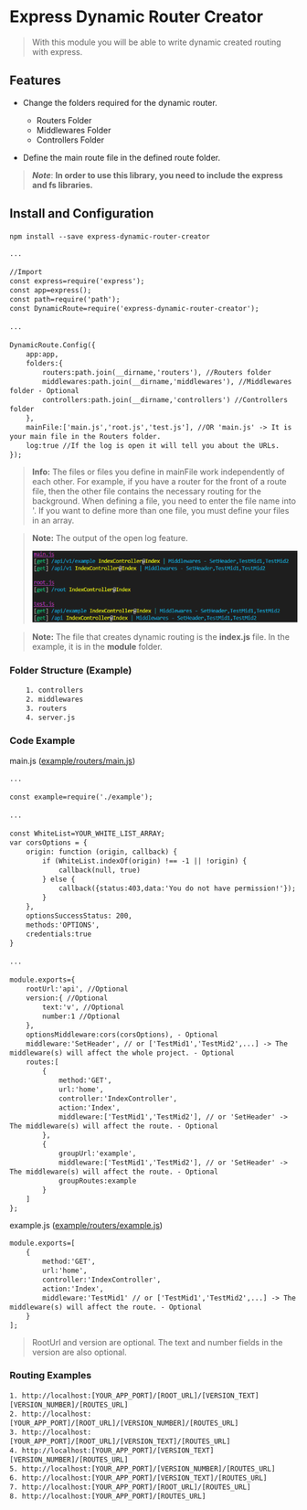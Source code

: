 # **Express Dynamic Router Creator**
> With this module you will be able to write dynamic created routing with express.


## **Features**

- Change the folders required for the dynamic router.
    - Routers Folder
    - Middlewares Folder
    - Controllers Folder
    
- Define the main route file in the defined route folder.

> ***Note***: **In order to use this library, you need to include the express and fs libraries.**

## **Install and Configuration**

   `npm install --save express-dynamic-router-creator`

    ...
    
    //Import
    const express=require('express');
    const app=express();
    const path=require('path');
    const DynamicRoute=require('express-dynamic-router-creator');
    
    ...
    
    DynamicRoute.Config({
        app:app,
        folders:{
            routers:path.join(__dirname,'routers'), //Routers folder
            middlewares:path.join(__dirname,'middlewares'), //Middlewares folder - Optional
            controllers:path.join(__dirname,'controllers') //Controllers folder
        },
        mainFile:['main.js','root.js','test.js'], //OR 'main.js' -> It is your main file in the Routers folder.
        log:true //If the log is open it will tell you about the URLs.
    });
    
> **Info:** The files or files you define in mainFile work independently of each other. For example, if you have a router for the front of a route file, then the other file contains the necessary routing for the background. When defining a file, you need to enter the file name into '. If you want to define more than one file, you must define your files in an array.

> **Note:** The output of the open log feature.
> 
> ![Log Image](log.png)

> **Note:** The file that creates dynamic routing is the **index.js** file. In the example, it is in the **module** folder.

### Folder Structure (Example)
        1. controllers
        2. middlewares
        3. routers
        4. server.js
        
### Code Example
   main.js ([example/routers/main.js](example/routers/main.js))
   
    ...
    
    const example=require('./example');
    
    ...

    const WhiteList=YOUR_WHITE_LIST_ARRAY;
    var corsOptions = {
        origin: function (origin, callback) {
            if (WhiteList.indexOf(origin) !== -1 || !origin) {
                callback(null, true)
            } else {
                callback({status:403,data:'You do not have permission!'});
            }
        },
        optionsSuccessStatus: 200,
        methods:'OPTIONS',
        credentials:true
    }
    
    ...

    module.exports={
        rootUrl:'api', //Optional
        version:{ //Optional
            text:'v', //Optional
            number:1 //Optional
        },
        optionsMiddleware:cors(corsOptions), - Optional
        middleware:'SetHeader', // or ['TestMid1','TestMid2',...] -> The middleware(s) will affect the whole project. - Optional
        routes:[
            {
                method:'GET',
                url:'home',
                controller:'IndexController',
                action:'Index',
                middleware:['TestMid1','TestMid2'], // or 'SetHeader' -> The middleware(s) will affect the route. - Optional
            },
            {
                groupUrl:'example',
                middleware:['TestMid1','TestMid2'], // or 'SetHeader' -> The middleware(s) will affect the route. - Optional
                groupRoutes:example
            }
        ]
    };
    
   example.js ([example/routers/example.js](example/routers/example.js))
   
    module.exports=[
        {
            method:'GET',
            url:'home',
            controller:'IndexController',
            action:'Index',
            middleware:'TestMid1' // or ['TestMid1','TestMid2',...] -> The middleware(s) will affect the route. - Optional
        }
    ];
    
> RootUrl and version are optional. The text and number fields in the version are also optional.

### Routing Examples

    1. http://localhost:[YOUR_APP_PORT]/[ROOT_URL]/[VERSION_TEXT][VERSION_NUMBER]/[ROUTES_URL]
    2. http://localhost:[YOUR_APP_PORT]/[ROOT_URL]/[VERSION_NUMBER]/[ROUTES_URL]
    3. http://localhost:[YOUR_APP_PORT]/[ROOT_URL]/[VERSION_TEXT]/[ROUTES_URL]
    4. http://localhost:[YOUR_APP_PORT]/[VERSION_TEXT][VERSION_NUMBER]/[ROUTES_URL]
    5. http://localhost:[YOUR_APP_PORT]/[VERSION_NUMBER]/[ROUTES_URL]
    6. http://localhost:[YOUR_APP_PORT]/[VERSION_TEXT]/[ROUTES_URL]
    7. http://localhost:[YOUR_APP_PORT]/[ROOT_URL]/[ROUTES_URL]
    8. http://localhost:[YOUR_APP_PORT]/[ROUTES_URL]